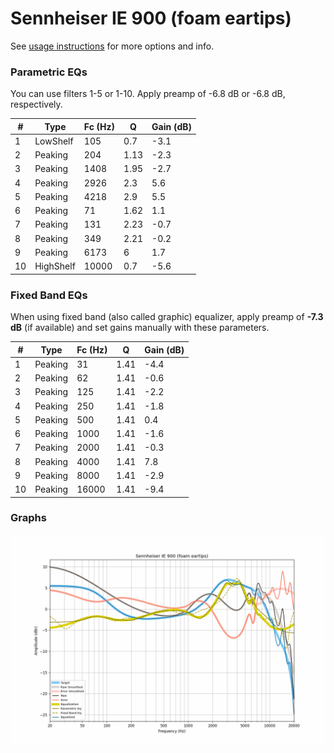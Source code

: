 # Sennheiser IE 900 (foam eartips)
See [usage instructions](https://github.com/jaakkopasanen/AutoEq#usage) for more options and info.

### Parametric EQs
You can use filters 1-5 or 1-10. Apply preamp of -6.8 dB or -6.8 dB, respectively.

|   # | Type      |   Fc (Hz) |    Q |   Gain (dB) |
|-----|-----------|-----------|------|-------------|
|   1 | LowShelf  |       105 | 0.7  |        -3.1 |
|   2 | Peaking   |       204 | 1.13 |        -2.3 |
|   3 | Peaking   |      1408 | 1.95 |        -2.7 |
|   4 | Peaking   |      2926 | 2.3  |         5.6 |
|   5 | Peaking   |      4218 | 2.9  |         5.5 |
|   6 | Peaking   |        71 | 1.62 |         1.1 |
|   7 | Peaking   |       131 | 2.23 |        -0.7 |
|   8 | Peaking   |       349 | 2.21 |        -0.2 |
|   9 | Peaking   |      6173 | 6    |         1.7 |
|  10 | HighShelf |     10000 | 0.7  |        -5.6 |

### Fixed Band EQs
When using fixed band (also called graphic) equalizer, apply preamp of **-7.3 dB** (if available) and set gains manually with these parameters.

|   # | Type    |   Fc (Hz) |    Q |   Gain (dB) |
|-----|---------|-----------|------|-------------|
|   1 | Peaking |        31 | 1.41 |        -4.4 |
|   2 | Peaking |        62 | 1.41 |        -0.6 |
|   3 | Peaking |       125 | 1.41 |        -2.2 |
|   4 | Peaking |       250 | 1.41 |        -1.8 |
|   5 | Peaking |       500 | 1.41 |         0.4 |
|   6 | Peaking |      1000 | 1.41 |        -1.6 |
|   7 | Peaking |      2000 | 1.41 |        -0.3 |
|   8 | Peaking |      4000 | 1.41 |         7.8 |
|   9 | Peaking |      8000 | 1.41 |        -2.9 |
|  10 | Peaking |     16000 | 1.41 |        -9.4 |

### Graphs
![](./Sennheiser%20IE%20900%20(foam%20eartips).png)
